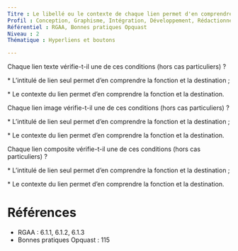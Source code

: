 ```yaml
---
Titre : Le libellé ou le contexte de chaque lien permet d'en comprendre la fonction et la destination.
Profil : Conception, Graphisme, Intégration, Développement, Rédactionnel
Référentiel : RGAA, Bonnes pratiques Opquast
Niveau : 2
Thématique : Hyperliens et boutons

---
```

Chaque lien texte vérifie-t-il une de ces conditions (hors cas particuliers) ?

\* L’intitulé de lien seul permet d’en comprendre la fonction et la destination ;

\* Le contexte du lien permet d’en comprendre la fonction et la destination.

Chaque lien image vérifie-t-il une de ces conditions (hors cas particuliers) ?

\* L’intitulé de lien seul permet d’en comprendre la fonction et la destination ;

\* Le contexte du lien permet d’en comprendre la fonction et la destination.

Chaque lien composite vérifie-t-il une de ces conditions (hors cas particuliers) ?

\* L’intitulé de lien seul permet d’en comprendre la fonction et la destination ;

\* Le contexte du lien permet d’en comprendre la fonction et la destination.

# Références

*   RGAA : 6.1.1, 6.1.2, 6.1.3
*   Bonnes pratiques Opquast : 115